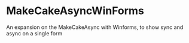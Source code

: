 # MakeCakeAsyncWinForms
An expansion on the MakeCakeAsync with Winforms, to show sync and async on a single form
